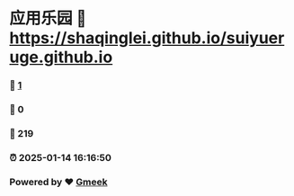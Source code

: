 # 应用乐园 :link: https://shaqinglei.github.io/suiyueruge.github.io 
### :page_facing_up: [1](https://shaqinglei.github.io/suiyueruge.github.io/tag.html) 
### :speech_balloon: 0 
### :hibiscus: 219 
### :alarm_clock: 2025-01-14 16:16:50 
### Powered by :heart: [Gmeek](https://github.com/Meekdai/Gmeek)
